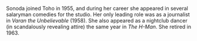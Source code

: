 <!-- Ayumi Sonoda -->

Sonoda joined Toho in 1955, and during her career she appeared in several salaryman comedies for the studio. Her only leading role was as a journalist in _Varan the Unbelievable_ (1958). She also appeared as a nightclub dancer (in scandalously revealing attire) the same year in _The H-Man_. She retired in 1963.